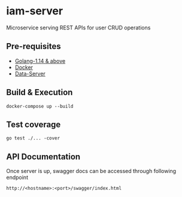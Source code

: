 # iam-server

Microservice serving REST APIs for user CRUD operations

## Pre-requisites
- [Golang-1.14 & above](https://golang.org/doc/install)
- [Docker](https://www.docker.com/products/docker-desktop)
- [Data-Server](https://github.com/aryannr97/data-server)

## Build & Execution

```
docker-compose up --build
```

## Test coverage

```
go test ./... -cover
```

## API Documentation

Once server is up, swagger docs can be accessed through following endpoint

```
http://<hostname>:<port>/swagger/index.html
```
